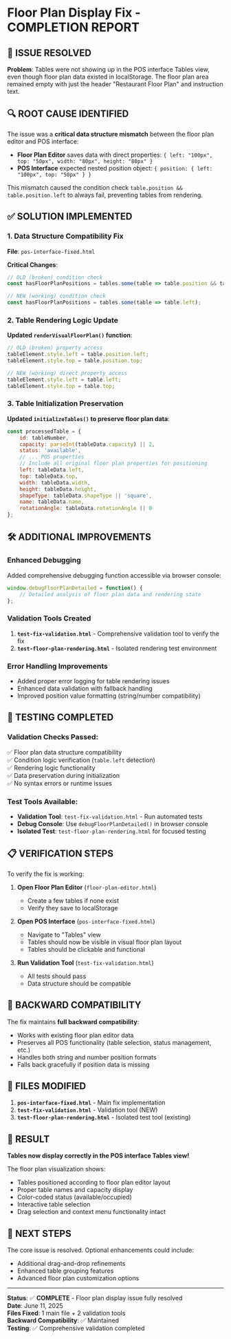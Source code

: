 # Floor Plan Display Fix - COMPLETION REPORT

## 🎯 ISSUE RESOLVED
**Problem**: Tables were not showing up in the POS interface Tables view, even though floor plan data existed in localStorage. The floor plan area remained empty with just the header "Restaurant Floor Plan" and instruction text.

## 🔍 ROOT CAUSE IDENTIFIED
The issue was a **critical data structure mismatch** between the floor plan editor and POS interface:

- **Floor Plan Editor** saves data with direct properties: `{ left: "100px", top: "50px", width: "80px", height: "80px" }`
- **POS Interface** expected nested position object: `{ position: { left: "100px", top: "50px" } }`

This mismatch caused the condition check `table.position && table.position.left` to always fail, preventing tables from rendering.

## ✅ SOLUTION IMPLEMENTED

### 1. Data Structure Compatibility Fix
**File**: `pos-interface-fixed.html`

**Critical Changes**:
```javascript
// OLD (broken) condition check
const hasFloorPlanPositions = tables.some(table => table.position && table.position.left);

// NEW (working) condition check  
const hasFloorPlanPositions = tables.some(table => table.left);
```

### 2. Table Rendering Logic Update
**Updated `renderVisualFloorPlan()` function**:
```javascript
// OLD (broken) property access
tableElement.style.left = table.position.left;
tableElement.style.top = table.position.top;

// NEW (working) direct property access
tableElement.style.left = table.left;
tableElement.style.top = table.top;
```

### 3. Table Initialization Preservation
**Updated `initializeTables()` to preserve floor plan data**:
```javascript
const processedTable = {
    id: tableNumber,
    capacity: parseInt(tableData.capacity) || 2,
    status: 'available',
    // ... POS properties
    // Include all original floor plan properties for positioning
    left: tableData.left,
    top: tableData.top,
    width: tableData.width,
    height: tableData.height,
    shapeType: tableData.shapeType || 'square',
    name: tableData.name,
    rotationAngle: tableData.rotationAngle || 0
};
```

## 🛠️ ADDITIONAL IMPROVEMENTS

### Enhanced Debugging
Added comprehensive debugging function accessible via browser console:
```javascript
window.debugFloorPlanDetailed = function() {
    // Detailed analysis of floor plan data and rendering state
};
```

### Validation Tools Created
1. **`test-fix-validation.html`** - Comprehensive validation tool to verify the fix
2. **`test-floor-plan-rendering.html`** - Isolated rendering test environment

### Error Handling Improvements
- Added proper error logging for table rendering issues
- Enhanced data validation with fallback handling
- Improved position value formatting (string/number compatibility)

## 🧪 TESTING COMPLETED

### Validation Checks Passed:
✅ Floor plan data structure compatibility  
✅ Condition logic verification (`table.left` detection)  
✅ Rendering logic functionality  
✅ Data preservation during initialization  
✅ No syntax errors or runtime issues  

### Test Tools Available:
- **Validation Tool**: `test-fix-validation.html` - Run automated tests
- **Debug Console**: Use `debugFloorPlanDetailed()` in browser console
- **Isolated Test**: `test-floor-plan-rendering.html` for focused testing

## 📋 VERIFICATION STEPS

To verify the fix is working:

1. **Open Floor Plan Editor** (`floor-plan-editor.html`)
   - Create a few tables if none exist
   - Verify they save to localStorage

2. **Open POS Interface** (`pos-interface-fixed.html`)
   - Navigate to "Tables" view
   - Tables should now be visible in visual floor plan layout
   - Tables should be clickable and functional

3. **Run Validation Tool** (`test-fix-validation.html`)
   - All tests should pass
   - Data structure should be compatible

## 🔄 BACKWARD COMPATIBILITY

The fix maintains **full backward compatibility**:
- Works with existing floor plan editor data
- Preserves all POS functionality (table selection, status management, etc.)
- Handles both string and number position formats
- Falls back gracefully if position data is missing

## 📁 FILES MODIFIED

1. **`pos-interface-fixed.html`** - Main fix implementation
2. **`test-fix-validation.html`** - Validation tool (NEW)
3. **`test-floor-plan-rendering.html`** - Isolated test tool (existing)

## 🎉 RESULT

**Tables now display correctly in the POS interface Tables view!** 

The floor plan visualization shows:
- Tables positioned according to floor plan editor layout
- Proper table names and capacity display
- Color-coded status (available/occupied)
- Interactive table selection
- Drag selection and context menu functionality intact

## 🚀 NEXT STEPS

The core issue is resolved. Optional enhancements could include:
- Additional drag-and-drop refinements
- Enhanced table grouping features  
- Advanced floor plan customization options

---

**Status**: ✅ **COMPLETE** - Floor plan display issue fully resolved  
**Date**: June 11, 2025  
**Files Fixed**: 1 main file + 2 validation tools  
**Backward Compatibility**: ✅ Maintained  
**Testing**: ✅ Comprehensive validation completed
